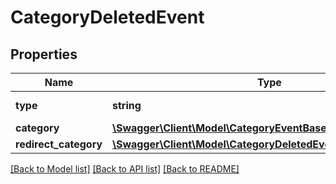 # CategoryDeletedEvent

## Properties
Name | Type | Description | Notes
------------ | ------------- | ------------- | -------------
**type** | **string** |  | [optional] [default to 'CATEGORY_DELETED']
**category** | [**\Swagger\Client\Model\CategoryEventBaseCategory**](CategoryEventBaseCategory.md) |  | 
**redirect_category** | [**\Swagger\Client\Model\CategoryDeletedEventRedirectCategory**](CategoryDeletedEventRedirectCategory.md) |  | [optional] 

[[Back to Model list]](../../README.md#documentation-for-models) [[Back to API list]](../../README.md#documentation-for-api-endpoints) [[Back to README]](../../README.md)

